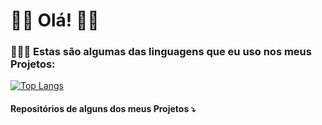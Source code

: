 # 🫵🏼  Olá!  👋🏼

### 👩🏼‍💻 Estas são algumas das linguagens que eu uso nos meus Projetos:
[![Top Langs](https://github-readme-stats.vercel.app/api/top-langs/?username=SofiaRibeiro2001&layout=donut)](https://github.com/SofiaRibeiro2001/github-readme-stats)

#### Repositórios de alguns dos meus Projetos  ⤵️

